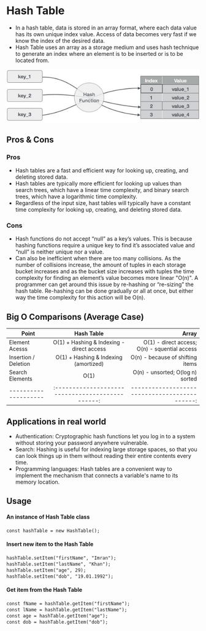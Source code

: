 # Hash Table
- In a hash table, data is stored in an array format, where each data value has its own unique index value. Access of data becomes very fast if we know the index of the desired data.
- Hash Table uses an array as a storage medium and uses hash technique to generate an index where an element is to be inserted or is to be located from.

<p align="center">
  <img src="../assets/images/hash-table.jpg" />
</p>


## Pros & Cons

### Pros
- Hash tables are a fast and efficient way for looking up, creating, and deleting stored data.
- Hash tables are typically more efficient for looking up values than search trees, which have a linear time complexity, and binary search trees, which have a logarithmic time complexity.
- Regardless of the input size, hast tables will typically have a constant time complexity for looking up, creating, and deleting stored data.

### Cons
- Hash functions do not accept “null” as a key’s values. This is because hashing functions require a unique key to find it’s associated value and “null” is neither unique nor a value.
- Can also be inefficient when there are too many collisions. As the number of collisions increase, the amount of tuples in each storage bucket increases and as the bucket size increases with tuples the time complexity for finding an element’s value becomes more linear "O(n)". A programmer can get around this issue by re-hashing or “re-sizing” the hash table. Re-hashing can be done gradually or all at once, but either way the time complexity for this action will be O(n).


## Big O Comparisons (Average Case)

| Point                |                     Hash Table                   |                      Array                    |
| -------------------- | :----------------------------------------------: | --------------------------------------------: |
| Element Acesss       |      O(1) + Hashing & Indexing - direct access   | O(1) - direct access; O(n) - squential access |
| Insertion / Deletion |      O(1) + Hashing & Indexing (amortized)       |       O(n) - because of shifting items        |
| Search Elements      |                        O(1)                      |       O(n) - unsorted; O(log n) sorted        |
| -------------------- | :----------------------------------------------: | --------------------------------------------: |


## Applications in real world
- Authentication: Cryptographic hash functions let you log in to a system without storing your password anywhere vulnerable.
- Search: Hashing is useful for indexing large storage spaces, so that you can look things up in them without reading their entire contents every time.
- Programming languages: Hash tables are a convenient way to implement the mechanism that connects a variable's name to its memory location.


## Usage
#### An instance of Hash Table class
```
const hashTable = new HashTable();
```

#### Insert new item to the Hash Table
```
hashTable.setItem("firstName", "Imran");
hashTable.setItem("lastName", "Khan");
hashTable.setItem("age", 29);
hashTable.setItem("dob", "19.01.1992");
```

#### Get item from the Hash Table
```
const fName = hashTable.getItem("firstName");
const lName = hashTable.getItem("lastName");
const age = hashTable.getItem("age");
const dob = hashTable.getItem("dob");
```
